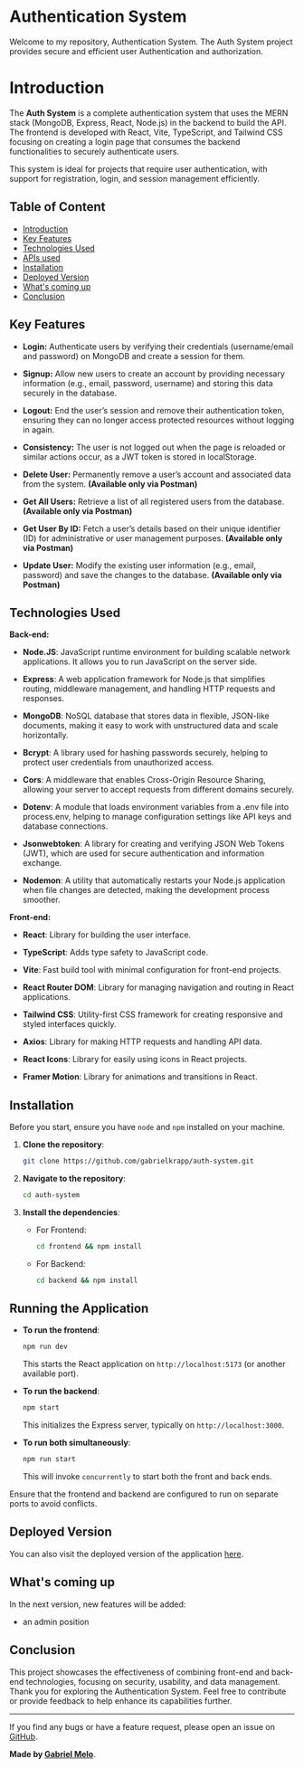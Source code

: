 
# Authentication System

Welcome to my repository, Authentication System. The Auth System project provides secure and efficient user Authentication and authorization.


# Introduction

The **Auth System** is a complete authentication system that uses the MERN stack (MongoDB, Express, React, Node.js) in the backend to build the API. The frontend is developed with React, Vite, TypeScript, and Tailwind CSS focusing on creating a login page that consumes the backend functionalities to securely authenticate users.

This system is ideal for projects that require user authentication, with support for registration, login, and session management efficiently.
## Table of Content

- [Introduction](#introduction)
- [Key Features](#keys-feature)
- [Technologies Used](#technologies-used)
- [APIs used](#apis-used)
- [Installation](#installation)
- [Deployed Version](#deployed-version)
- [What's coming up](#whats-coming-up)
- [Conclusion](#conclusion)

## Key Features

- **Login:** Authenticate users by verifying their credentials (username/email and password) on MongoDB and create a session for them.

- **Signup:** Allow new users to create an account by providing necessary information (e.g., email, password, username) and storing this data securely in the database.

- **Logout:** End the user’s session and remove their authentication token, ensuring they can no longer access protected resources without logging in again.

- **Consistency:** The user is not logged out when the page is reloaded or similar actions occur, as a JWT token is stored in localStorage.

- **Delete User:** Permanently remove a user’s account and associated data from the system. **(Available only via Postman)**

- **Get All Users:** Retrieve a list of all registered users from the database. **(Available only via Postman)**

- **Get User By ID:** Fetch a user’s details based on their unique identifier (ID) for administrative or user management purposes. **(Available only via Postman)**

- **Update User:** Modify the existing user information (e.g., email, password) and save the changes to the database. **(Available only via Postman)**


## Technologies Used

**Back-end:** 

- **Node.JS**: JavaScript runtime environment for building scalable network applications. It allows you to run JavaScript on the server side.

- **Express**: A web application framework for Node.js that simplifies routing, middleware management, and handling HTTP requests and responses.
- **MongoDB**: NoSQL database that stores data in flexible, JSON-like documents, making it easy to work with unstructured data and scale horizontally.
- **Bcrypt**: A library used for hashing passwords securely, helping to protect user credentials from unauthorized access.
- **Cors**: A middleware that enables Cross-Origin Resource Sharing, allowing your server to accept requests from different domains securely.
- **Dotenv**: A module that loads environment variables from a .env file into process.env, helping to manage configuration settings like API keys and database connections.
- **Jsonwebtoken**: A library for creating and verifying JSON Web Tokens (JWT), which are used for secure authentication and information exchange.
- **Nodemon**: A utility that automatically restarts your Node.js application when file changes are detected, making the development process smoother.


**Front-end:** 

- **React**: Library for building the user interface.

- **TypeScript**: Adds type safety to JavaScript code.
- **Vite**: Fast build tool with minimal configuration for front-end projects.
- **React Router DOM**: Library for managing navigation and routing in React applications.
- **Tailwind CSS**: Utility-first CSS framework for creating responsive and styled interfaces quickly.
- **Axios**: Library for making HTTP requests and handling API data.
- **React Icons**: Library for easily using icons in React projects.
- **Framer Motion**: Library for animations and transitions in React.

## Installation

Before you start, ensure you have `node` and `npm` installed on your machine. 

1. **Clone the repository**:
   
   ```bash
   git clone https://github.com/gabrielkrapp/auth-system.git
   ```

2. **Navigate to the repository**:

   ```bash
   cd auth-system
   ```

3. **Install the dependencies**:

   - For Frontend:
   
     ```bash
     cd frontend && npm install
     ```

   - For Backend:

     ```bash
     cd backend && npm install
     ```

## Running the Application

- **To run the frontend**:

  ```bash
  npm run dev
  ```

  This starts the React application on `http://localhost:5173` (or another available port).

- **To run the backend**:

  ```bash
  npm start
  ```

  This initializes the Express server, typically on `http://localhost:3000`.

- **To run both simultaneously**:

  ```bash
  npm run start
  ```

  This will invoke `concurrently` to start both the front and back ends.

Ensure that the frontend and backend are configured to run on separate ports to avoid conflicts.

## Deployed Version

You can also visit the deployed version of the application [here](https://auth-system-pi-one.vercel.app).


## What's coming up

In the next version, new features will be added:

- an admin position


## Conclusion

This project showcases the effectiveness of combining front-end and back-end technologies, focusing on security, usability, and data management. Thank you for exploring the Authentication System. Feel free to contribute or provide feedback to help enhance its capabilities further.

---

If you find any bugs or have a feature request, please open an issue on [GitHub](https://github.com/gbnunes7/budget-manager/issues).

**Made by [Gabriel Melo](https://github.com/gbnunes7)**.

